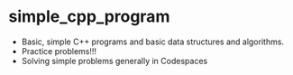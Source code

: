 # simple_cpp_program
<ul><li>Basic, simple C++ programs and basic data structures and algorithms.</li>
<li>Practice problems!!!</li>
<li>Solving simple problems generally in Codespaces</ul>
